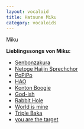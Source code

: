 ```yaml
---
layout: vocaloid
title: Hatsune Miku
category: vocaloids
---
```


Miku

<div>
    <b>Lieblingssongs von Miku:</b>
    <ul>
        <li><a href="https://youtu.be/shs0rAiwsGQ?si=jZ7LCSb6iiRUoj_L">Senbonzakura</a></li>
        <li><a href="https://youtu.be/WdAy_55dxqA?si=bv1AG2EMsk9gTX2l">Netoge Haijin Sprechchor</a></li>
        <li><a href="https://youtu.be/mco3UX9SqDA?si=PQY1byZq8ctI2pPb">PoPiPo</a></li>
        <li><a href="https://youtu.be/3GzRDW3hZ1k?si=pLUD5Em3dWuOiXFR">HAO</a></li>
        <li><a href="https://youtu.be/1Swg-aBO9eY?si=2O2CP8F_2cdPrSND">Konton Boogie</a></li>
        <li><a href="https://youtu.be/EHBFKhLUVig?si=kVl0lZ9AIxg2x338">God-ish</a></li>
        <li><a href="https://youtu.be/eSW2LVbPThw?si=v7RO5MhRbqgrdDul">Rabbit Hole</a></li>
        <li><a href="https://youtu.be/qrwVthk38b0?si=7glhiPg7iC0mOyEE">World is mine</a></li>
        <li><a href="https://youtu.be/HhN4wdpbPrg?si=nHtq07TNzBmrhMPj">Triple Baka</a></li>
        <li><a href="https://youtu.be/Wo3cY82e2ec?si=xOfW-mx8L8SJl8vk">you are the target</a></li>
    </ul>
</div>
